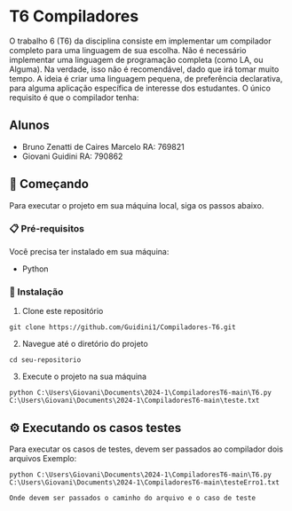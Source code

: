 # T6 Compiladores

O trabalho 6 (T6) da disciplina consiste em implementar um compilador completo para uma linguagem de sua escolha. Não é necessário implementar uma linguagem de programação completa (como LA, ou Alguma). Na verdade, isso não é recomendável, dado que irá tomar muito tempo. A ideia é criar uma linguagem pequena, de preferência declarativa, para alguma aplicação específica de interesse dos estudantes. O único requisito é que o compilador tenha:

## Alunos
- Bruno Zenatti de Caires Marcelo RA: 769821
- Giovani Guidini RA: 790862

## 🚀 Começando

Para executar o projeto em sua máquina local, siga os passos abaixo.

### 📋 Pré-requisitos

Você precisa ter instalado em sua máquina:

- Python

### 🔧 Instalação


1. Clone este repositório
   
```
git clone https://github.com/Guidini1/Compiladores-T6.git
```

2. Navegue até o diretório do projeto

```
cd seu-repositorio
```

3. Execute o projeto na sua máquina
   
```
python C:\Users\Giovani\Documents\2024-1\CompiladoresT6-main\T6.py C:\Users\Giovani\Documents\2024-1\CompiladoresT6-main\teste.txt
```

## ⚙️ Executando os casos testes

Para executar os casos de testes, devem ser passados ao compilador dois arquivos
Exemplo:
```
python C:\Users\Giovani\Documents\2024-1\CompiladoresT6-main\T6.py C:\Users\Giovani\Documents\2024-1\CompiladoresT6-main\testeErro1.txt

Onde devem ser passados o caminho do arquivo e o caso de teste
